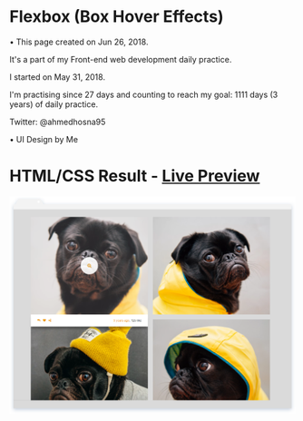 # Flexbox (Box Hover Effects)

• This page created on Jun 26, 2018.

It's a part of my Front-end web development daily practice.

I started on May 31, 2018.

I'm practising since 27 days and counting to reach my goal: 1111 days (3 years) of daily practice.

Twitter: @ahmedhosna95

• UI Design by Me

# HTML/CSS Result - [Live Preview](https://cdn.rawgit.com/ahmedhosna95/Front-end-Daily-Practice/f7344cb4/Day027/flexbox%20(Box%20Hover%20Effects)/index.html)

![](assets/img/frame-generic.png)
